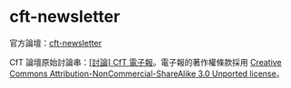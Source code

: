 cft-newsletter
==============

官方論壇：[cft-newsletter](https://groups.google.com/forum/#!forum/cft-newsletter)

CfT 論壇原始討論串：[[討論] CfT 電子報](https://groups.google.com/d/topic/codefortomorrow/4E7WxdnMOHk/discussion)。電子報的著作權條款採用 [Creative Commons Attribution-NonCommercial-ShareAlike 3.0 Unported license](http://creativecommons.org/licenses/by-nc-nd/3.0/)。
